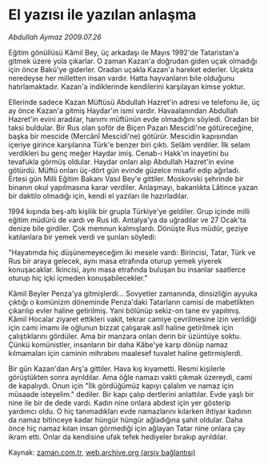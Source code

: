 # El yazısı ile  yazılan anlaşma

*Abdullah Aymaz 2009.07.26*

<tr><td class="metin" colspan="2" style="padding-top: 20px; padding-left: 5px; padding-right: 10px;">Eğitim gönüllüsü Kâmil Bey, üç arkadaşı ile Mayıs 1992'de Tataristan'a gitmek üzere yola çıkarlar. O zaman Kazan'a doğrudan giden uçak olmadığı için önce Bakü'ye giderler. Oradan uçakla Kazan'a hareket ederler. Uçakta neredeyse her milletten insan vardır. Hatta hayvanların bile olduğunu hatırlamaktadır. Kazan'a indiklerinde kendilerini karşılayan kimse yoktur.</td></tr><tr><td class="metin" colspan="2" style="padding-top: 20px; padding-left: 5px; padding-right: 10px;"><p>Ellerinde sadece Kazan Müftüsü Abdullah Hazret'in adresi ve telefonu ile, üç ay önce Kazan'a gitmiş Haydar'ın ismi vardır. Havaalanından Abdullah Hazret'in evini aradılar, hanımı müftünün evde olmadığını söyledi. Oradan bir taksi buldular. Bir Rus olan şoför de Biçen Pazarı Mescidi'ne götüreceğine, başka bir mescide (Mercânî Mescidi'ne) götürür. Mescidin kapısından içeriye girince karşılarına Türk'e benzer biri çıktı. Selâm verdiler. İlk selam verdikleri bu genç meğer Haydar imiş. Cenab-ı Hakk'ın inayetini bu tevafukla görmüş oldular. Haydar onları alıp Abdullah Hazret'in evine götürdü. Müftü onları üç-dört gün evinde güzelce misafir edip ağırladı. Ertesi gün Milli Eğitim Bakanı Vasıl Bey'e gittiler. Moskovski şehrinde bir binanın okul yapılmasına karar verdiler. Anlaşmayı, bakanlıkta Lâtince yazan bir daktilo olmadığı için, kendi el yazıları ile hazırladılar.
<p>1994 kışında beş-altı kişilik bir grupla Türkiye'ye geldiler. Grup içinde milli eğitim müdürü de vardı ve Rus idi. Antalya'ya da uğradılar ve 27 Ocak'ta denize bile girdiler. Çok memnun kalmışlardı. Dönüşte Rus müdür, geziye katılanlara bir yemek verdi ve şunları söyledi:
<p>"Hayatımda hiç düşünemeyeceğim iki mesele vardı: Birincisi, Tatar, Türk ve Rus bir araya gelecek, aynı masa etrafında oturup yemek yiyerek konuşacaklar. İkincisi, aynı masa etrafında buluşan bu insanlar saatlerce oturup hiç içki içmeden konuşabilecekler."
<p>Kâmil Beyler Penza'ya gitmişlerdi... Sovyetler zamanında, dinsizliğin ayyuka çıktığı o komünizm döneminde Penza'daki Tatarların camisi de mabetlikten çıkarılıp evler haline getirilmiş. Yani bölünüp sekiz-on tane ev yapılmış. Kâmil Hocalar ziyaret ettikleri vakit, tekrar camiye çevrilmesine izin verildiği için cami imamı ile oğlunun bizzat çalışarak aslî haline getirilmek için çalıştıklarını gördüler. Ama bir manzara onları derin bir üzüntüye soktu. Çünkü komünistler, insanların bir daha Kâbe'ye karşı dönüp namaz kılmamaları için caminin mihrabını maalesef tuvalet haline getirmişlerdi.
<p>Bir gün Kazan'dan Arş'a gittiler. Hava kış kıyametti. Resmi kişilerle görüştükten sonra ayrıldılar. Ama öğle namazı vakti çıkmak üzereydi, cami de kapalıydı. Onun için "İlk gördüğümüz kapıyı çalalım ve namaz için müsaade isteyelim." dediler. Bir kapı çalıp dertlerini anlattılar. Evde yaşlı bir nine ile bir de dede vardı. Kadın nine onlara abdest için yer gösterip yardımcı oldu. O hiç tanımadıkları evde namazlarını kılarken ihtiyar kadının da namaz bitinceye kadar hüngür hüngür ağladığına şahit oldular. Daha önce hiç namaz kılan insan görmediği için ağlayan Tatar nine onlara çay ikram etti. Onlar da kendisine ufak tefek hediyeler bırakıp ayrıldılar.<br/></p></p></p></p></p></td></tr>

Kaynak: [zaman.com.tr](http://zaman.com.tr/yazar.do?yazino=873445), [web.archive.org (arşiv bağlantısı)](http://web.archive.org/web/20090807231242/http://www.zaman.com.tr:80/yazar.do?yazino=873445)

